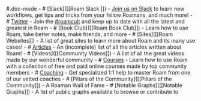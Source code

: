#.doc-mode
    - # [Slack]([[Roam Slack ]])
        - [Join us on Slack](https://join.slack.com/t/roamresearch/shared_invite/zt-ni1vw9yf-HzeWr05ZJBt55j_zfddPsw) to learn new workflows, get tips and tricks from your fellow Roamans, and much more!
    - # [Twitter]([[Twitter]])
        - Join the [#roamcult](https://twitter.com/search?q=%23roamcult&src=typeahead_click) and keep up to date with all the latest and greatest in Roam
    - # [Book Club]([[Roam Book Club]])
        - Learn how to use Roam, take better notes, make friends, and more
    - # [Sites]([[Roam Websites]])
        - A list of great sites to learn more about Roam and its many use cases!
    - # [Articles]([[Articles]])
    - An (incomplete) list of all the articles written about Roam!
    - # [Videos]([[Community Videos]])
        - A list of all the great videos made by our wonderful community
    - # [Courses]([[Courses]])
        - Learn how to use Roam with a collection of free and paid online courses made by top community members
    - # [Coaching]([[Coaching]])
        - Get specialized 1:1 help to master Roam from one of our vetted coaches
    - # [Pillars of the Community]([[Pillars of the Community]])
        - A Roaman Wall of Fame
    - # [Notable Graphs]([[Notable Graphs]])
        - A list of public graphs available to browse or contribute to
